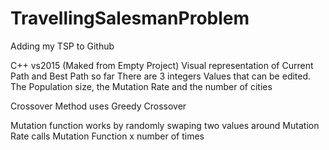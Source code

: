 # TravellingSalesmanProblem
Adding my TSP to Github

C++ vs2015 (Maked from Empty Project)
Visual representation of Current Path and Best Path so far
There are 3 integers Values that can be edited.
The Population size, the Mutation Rate and the number of cities

Crossover Method uses Greedy Crossover

Mutation function works by randomly swaping two values around 
Mutation Rate calls Mutation Function  x number of times


